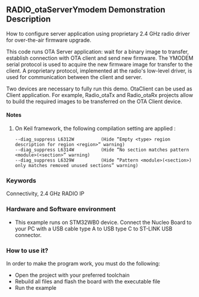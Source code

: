 ## __RADIO_otaServerYmodem Demonstration Description__

How to configure server application using proprietary 2.4 GHz radio driver for over-the-air firmware upgrade. 

This code runs OTA Server application: wait for a binary image to transfer, establish connection with OTA client and send new firmware. The YMODEM serial protocol is used to acquire the new firmware image for transfer to the client. A proprietary protocol, implemented at the radio's low-level driver, is used for communication between the client and server.

Two devices are necessary to fully run this demo.
OtaClient can be used as Client application.
For example, Radio_otaTx and Radio_otaRx projects allow to build the required images to be transferred on the OTA Client device.

#### __Notes__

 1. On Keil framework, the following compilation setting are applied :

        --diag_suppress L6312W          (Hide “Empty <type> region description for region <region>” warning)
        --diag_suppress L6314W          (Hide “No section matches pattern <module>(<section>” warning)
        --diag_suppress L6329W          (Hide “Pattern <module>(<section>) only matches removed unused sections” warning)

### __Keywords__

Connectivity, 2.4 GHz RADIO IP

### __Hardware and Software environment__

  - This example runs on STM32WB0 device.
    Connect the Nucleo Board to your PC with a USB cable type A to USB type C to ST-LINK USB connector. 

### __How to use it?__

In order to make the program work, you must do the following:

 - Open the project with your preferred toolchain
 - Rebuild all files and flash the board with the executable file
 - Run the example
